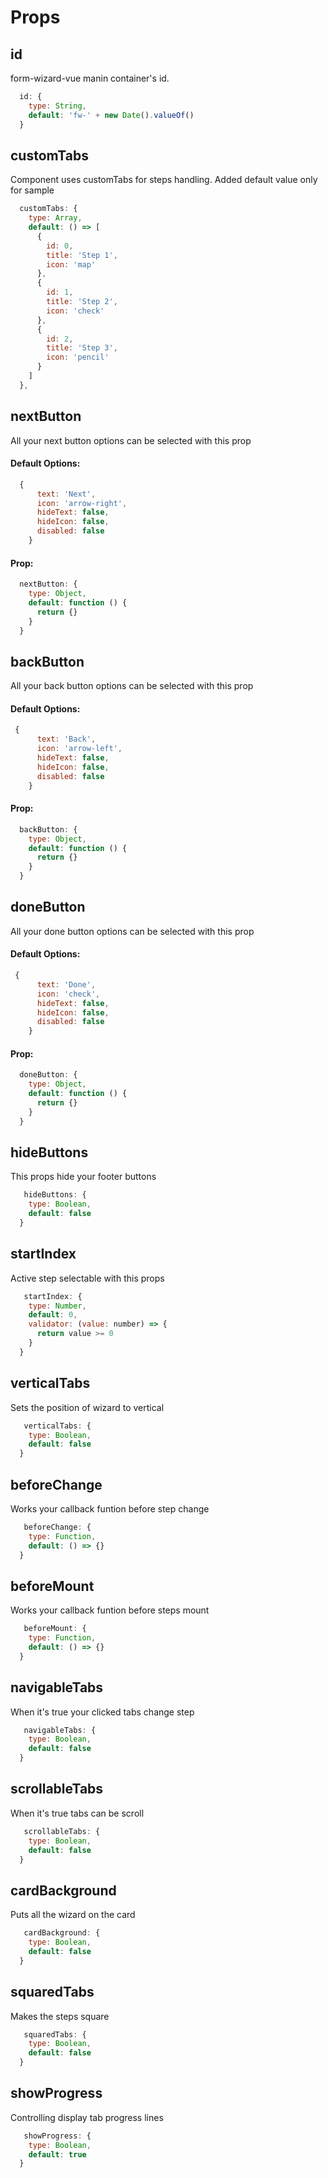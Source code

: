 # Props

## id

form-wizard-vue manin container's id.

```js
  id: {
    type: String,
    default: 'fw-' + new Date().valueOf()
  }
```

## customTabs

Component uses customTabs for steps handling. Added default value only for sample

```js
  customTabs: {
    type: Array,
    default: () => [
      {
        id: 0,
        title: 'Step 1',
        icon: 'map'
      },
      {
        id: 1,
        title: 'Step 2',
        icon: 'check'
      },
      {
        id: 2,
        title: 'Step 3',
        icon: 'pencil'
      }
    ]
  },
```

## nextButton

All your next button options can be selected with this prop

#### Default Options:

```js
  {
      text: 'Next',
      icon: 'arrow-right',
      hideText: false,
      hideIcon: false,
      disabled: false
    }
```

#### Prop:

```js
  nextButton: {
    type: Object,
    default: function () {
      return {}
    }
  }
```

## backButton

All your back button options can be selected with this prop

#### Default Options:

```js
 {
      text: 'Back',
      icon: 'arrow-left',
      hideText: false,
      hideIcon: false,
      disabled: false
    }
```

#### Prop:

```js
  backButton: {
    type: Object,
    default: function () {
      return {}
    }
  }
```

## doneButton

All your done button options can be selected with this prop

#### Default Options:

```js
 {
      text: 'Done',
      icon: 'check',
      hideText: false,
      hideIcon: false,
      disabled: false
    }
```

#### Prop:

```js
  doneButton: {
    type: Object,
    default: function () {
      return {}
    }
  }
```

## hideButtons

This props hide your footer buttons

```js
   hideButtons: {
    type: Boolean,
    default: false
  }
```

## startIndex

Active step selectable with this props

```js
   startIndex: {
    type: Number,
    default: 0,
    validator: (value: number) => {
      return value >= 0
    }
  }
```

## verticalTabs

Sets the position of wizard to vertical

```js
   verticalTabs: {
    type: Boolean,
    default: false
  }
```

## beforeChange

Works your callback funtion before step change

```js
   beforeChange: {
    type: Function,
    default: () => {}
  }
```

## beforeMount

Works your callback funtion before steps mount

```js
   beforeMount: {
    type: Function,
    default: () => {}
  }
```

## navigableTabs

When it's true your clicked tabs change step

```js
   navigableTabs: {
    type: Boolean,
    default: false
  }
```

## scrollableTabs

When it's true tabs can be scroll

```js
   scrollableTabs: {
    type: Boolean,
    default: false
  }
```

## cardBackground

Puts all the wizard on the card

```js
   cardBackground: {
    type: Boolean,
    default: false
  }
```

## squaredTabs

Makes the steps square

```js
   squaredTabs: {
    type: Boolean,
    default: false
  }
```

## showProgress

Controlling display tab progress lines

```js
   showProgress: {
    type: Boolean,
    default: true
  }
```
